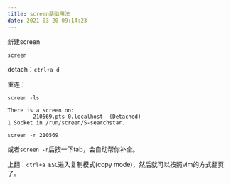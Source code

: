 ```yaml
---
title: screen基础用法
date: 2021-03-20 09:14:23
---
```


新建screen
```shell
screen
```
detach：`ctrl+a d`

重连：
```shell
screen -ls
```
```
There is a screen on:
        210569.pts-0.localhost  (Detached)
1 Socket in /run/screen/S-searchstar.
```
```shell
screen -r 210569
```
或者`screen -r`后按一下tab，会自动帮你补全。

上翻：`ctrl+a ESC`进入复制模式(copy mode)，然后就可以按照vim的方式翻页了。
